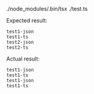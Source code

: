 
./node_modules/.bin/tsx ./test.ts

Expected result:
```
test1-json
test1-ts
test2-json
test2-ts
```

Actual result:
```
test1-json
test1-ts
test1-json
test1-ts
```

